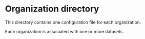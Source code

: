 # Organization directory

This directory contains one configuration file for each organization.

Each organization is associated with one or more datasets.
